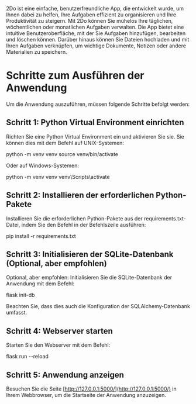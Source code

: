 2Do ist eine einfache, benutzerfreundliche App, die entwickelt wurde, um Ihnen dabei zu helfen, Ihre Aufgaben effizient zu organisieren und Ihre Produktivität zu steigern. Mit 2Do können Sie mühelos Ihre täglichen, wöchentlichen oder monatlichen Aufgaben verwalten. Die App bietet eine intuitive Benutzeroberfläche, mit der Sie Aufgaben hinzufügen, bearbeiten und löschen können. Darüber hinaus können Sie Dateien hochladen und mit Ihren Aufgaben verknüpfen, um wichtige Dokumente, Notizen oder andere Materialien zu speichern. 

# Schritte zum Ausführen der Anwendung

Um die Anwendung auszuführen, müssen folgende Schritte befolgt werden:

## Schritt 1: Python Virtual Environment einrichten

Richten Sie eine Python Virtual Environment ein und aktivieren Sie sie. Sie können dies mit dem Befehl auf UNIX-Systemen:

python -m venv venv
source venv/bin/activate                                                              

Oder auf Windows-Systemen:

python -m venv venv
venv\Scripts\activate


## Schritt 2: Installieren der erforderlichen Python-Pakete

Installieren Sie die erforderlichen Python-Pakete aus der requirements.txt-Datei, indem Sie den Befehl in der Befehlszeile ausführen:

pip install -r requirements.txt


## Schritt 3: Initialisieren der SQLite-Datenbank (Optional, aber empfohlen)

Optional, aber empfohlen: Initialisieren Sie die SQLite-Datenbank der Anwendung mit dem Befehl:

flask init-db


Beachten Sie, dass dies auch die Konfiguration der SQLAlchemy-Datenbank umfasst.

## Schritt 4: Webserver starten

Starten Sie den Webserver mit dem Befehl:

flask run --reload


## Schritt 5: Anwendung anzeigen

Besuchen Sie die Seite [http://127.0.0.1:5000/](http://127.0.0.1:5000/) in Ihrem Webbrowser, um die Startseite der Anwendung anzuzeigen.
